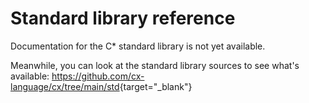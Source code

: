 # Standard library reference

Documentation for the C* standard library is not yet available.

Meanwhile, you can look at the standard library sources to see what's available:
<https://github.com/cx-language/cx/tree/main/std>{target="_blank"}
